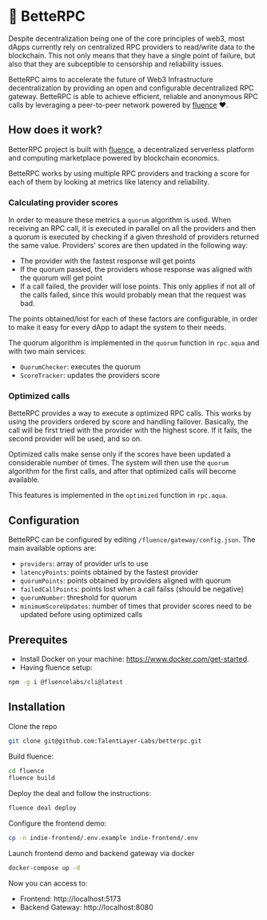 # 🚀 BetteRPC

Despite decentralization being one of the core principles of web3, most dApps currently rely on centralized RPC providers to read/write data to the blockchain. This not only means that they have a single point of failure, but also that they are subceptible to censorship and reliability issues.

BetteRPC aims to accelerate the future of Web3 Infrastructure decentralization by providing an open and configurable decentralized RPC gateway. BetteRPC is able to achieve efficient, reliable and anonymous RPC calls by leveraging a peer-to-peer network powered by [fluence](https://fluence.dev/docs/learn/overview) ♥.

## How does it work? 

BetterRPC project is built with [fluence](https://fluence.dev/docs/learn/overview), a decentralized serverless platform and computing marketplace powered by blockchain economics.

BetteRPC works by using multiple RPC providers and tracking a score for each of them by looking at metrics like latency and reliability.

### Calculating provider scores

In order to measure these metrics a `quorum` algorithm is used. When receiving an RPC call, it is executed in parallel on all the providers and then a quorum is executed by checking if a given threshold of providers returned the same value. Providers' scores are then updated in the following way:

- The provider with the fastest response will get points
- If the quorum passed, the providers whose response was aligned with the quorum will get point
- If a call failed, the provider will lose points. This only applies if not all of the calls failed, since this would probably mean that the request was bad.

The points obtained/lost for each of these factors are configurable, in order to make it easy for every dApp to adapt the system to their needs.

The quorum algorithm is implemented in the `quorum` function in `rpc.aqua` and with two main services:

- `QuorumChecker`: executes the quorum
- `ScoreTracker`: updates the providers score


### Optimized calls

BetteRPC provides a way to execute a optimized RPC calls. This works by using the providers ordered by score and handling failover.
Basically, the call will be first tried with the provider with the highest score. If it fails, the second provider will be used, and so on.

Optimized calls make sense only if the scores have been updated a considerable number of times. The system will then use the `quorum` algorithm for the first calls, and after that optimized calls will become available.

This features is implemented in the `optimized` function in `rpc.aqua`.

## Configuration

BetteRPC can be configured by editing `/fluence/gateway/config.json`.
The main available options are:

- `providers`: array of provider urls to use
- `latencyPoints`: points obtained by the fastest provider
- `quorumPoints`: points obtained by providers aligned with quorum
- `failedCallPoints`: points lost when a call failss (should be negative)
- `quorumNumber`: threshold for quorum
- `minimumScoreUpdates`: number of times that provider scores need to be updated before using optimized calls



## Prerequites

- Install Docker on your machine: https://www.docker.com/get-started.
- Having fluence setup: 
```bash
npm -g i @fluencelabs/cli@latest
```

## Installation

Clone the repo

```bash
git clone git@github.com:TalentLayer-Labs/betterpc.git
```

Build fluence:
```bash
cd fluence
fluence build
```

Deploy the deal and follow the instructions: 
```bash
fluence deal deploy
```

Configure the frontend demo:
```bash
cp -n indie-frontend/.env.example indie-frontend/.env
```

Launch frontend demo and backend gateway via docker

```bash
docker-compose up -d
```

Now you can access to:
- Frontend: http://localhost:5173
- Backend Gateway: http://localhost:8080

